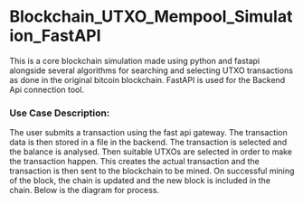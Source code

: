 # Blockchain_UTXO_Mempool_Simulation_FastAPI
This is a core blockchain simulation made using python and fastapi alongside several algorithms for searching and selecting UTXO transactions as done in the original bitcoin blockchain. FastAPI is used for the Backend Api connection tool.

### Use Case Description:

The user submits a transaction using the fast api gateway. The transaction data is then stored in a file in the backend. The transaction is selected and the balance is analysed. Then suitable UTXOs are selected in order to make the transaction happen. This creates the actual transaction and the transaction is then sent to the blockchain to be mined. On successful mining of the block, the chain is updated and the new block is included in the chain. Below is the diagram for process. 

